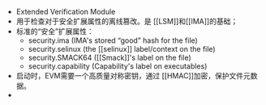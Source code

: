 - Extended Verification Module
- 用于检查对于安全扩展属性的离线篡改。是 [[LSM]]和[[IMA]]的基础；
- 标准的“安全”扩展属性：
	- security.ima (IMA's stored “good” hash for the file)
	- security.selinux (the [[selinux]] label/context on the file)
	- security.SMACK64 ([[Smack]]'s label on the file)
	- security.capability (Capability's label on executables)
- 启动时，EVM需要一个高质量对称密钥，通过 [[HMAC]]加密，保护文件元数据。
-